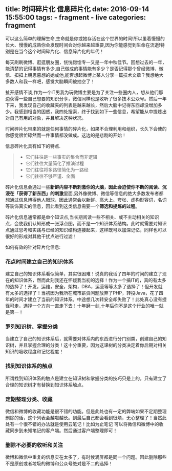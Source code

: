 title: 时间碎片化 信息碎片化
date: 2016-09-14 15:55:00
tags:
    - fragment
    - live
categories: fragment
---
可以这么简单的理解生命,生命就是你或她存活在这个世界的时间!所以虽着慢慢的长大、慢慢的成熟你会发现时间会对你越来越重要,因为你能感觉到生命在流逝!特别是在当今这个时间碎片化、信息碎片化的年代！

每天刷刷微博、逛逛朋友圈，恍恍惚惚专一又是一年中秋佳节。回想过去的一年，能清楚的记得事情有多少,自己做成的事情能有多少？是否记得那个曾经微博、微信、扣扣上朝思暮想的她或他,能否想起微博上某人分享一篇技术文章？我想绝大多数人和我一样吧，感觉大脑瞬间被抽空了！

扯开感情不谈,作为一个IT男我为玩微博主要是为了关注一些圈内人，想从他们那边获得一些自己想要的知识分享，微信同样也是收听了很多技术公众号。然后一年下来，我发现自己的收藏夹的列表是越来越长，然后大脑中记得东西却没增加多少。我感到相当的困惑，我四处搜索，终于找到如下一些信息，希望能从中提炼出对自己有用的对象，并且解决这种状况。

时间碎片化带来的就是任何事情的碎片化，如果不合理利用和组织，长久下会使的你感觉很忙碌然而一件事情都没做成。这边的是悲剧的开始！

信息碎片化具有如下的特点.
>* 它们往往是一些事实的集合而非逻辑
>* 它们往往大量简化了推演过程
>* 它们往往将多路径简化为一路经
>* 它们往往不够严谨、全面

碎片化信息会通过一些**新鲜内容不断刺激你的大脑，因此会迫使你不断的阅读、沉浸在「获得了新东西」的刺激**里面,另外像微博、微信等信息的绝大多数发布者都想通过信息博得他人眼球，因此通常会以新鲜、高大上、夸张、虚构形容词，名词等装饰真实的信息，因此看到这类信息需要一个**筛选和提炼的过程**。

碎片化信息通常都是单个知识点,当长期阅读一些不相关、或不主动相关的知识点，会使我们认知形成一张浮点图，而不是一个知识体系结构。此时就需要对知识点通过思考和实践与已经的知识结构连接起来，这样既可以加深记忆，同样也可以很好的形成对其他干扰点进行过滤！

如何有效的针对碎片化信息:

### 花点时间建立自己的知识体系
建立自己的知识体系看似简单，其实很困难！说真的我话了四年的时间的建立了现在的知识体系，然而此刻我还在怀疑我当初的选择！作为一个搞IT的，真的有太多的选择了！开发，运维，安全，架构，DBA，运营等等太多了选择了！但开发就有太多的选择了！当初因为我所在城市薪资问题放弃了PHP，转投Java，花了四年的时间才建立了当前的知识体系。中途想几次转安全却失败了！此处真心没有捷径可走，选择一个方向一直走下去！十年磨一剑,十年后你不是这个行业的唯一就是第一！

### 罗列知识树、掌握分类
当建立了自己的知识体系后，就需要对体系内的东西进行分门别类，创建自己的知识树，并且掌握合理的分类！这十分重要，因为这课树的分类决定着你后期对相关知识的吸收程度和记忆程度！

### 找到知识体系的触点
所谓找到知识体系的触点是建立在知识树和掌握分类的技巧只是上的，只有建立了合理的知识树才有替换到知识体系触点。

### 定期整理分类、收藏
微信和微博的收藏功能是很不错的功能。但是此处也有一定的弊端如果不定期整理删除的话，这个列表会越啦越长。到最后自己都会看到很烦，无心整理了！当然此处有一个很不错的办法就是使用云笔记！比如为止笔记 可以将微信和微博中的收藏同步到未知笔记的客户端。然后通过客户端整理即可！
### 删除不必要的收听和关注
微博和微信中重复的信息实在太多了，有时候满屏都是同一个问题。因此删除那些不是原创或者垃圾的微博和公众号绝对是不二的选择！







